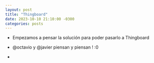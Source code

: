 ```yaml
---
layout: post
title: "Thingboard"
date: 2023-10-10 21:10:00 -0300
categories: posts
---
```

- Empezamos a pensar la solución para poder pasarlo a Thingboard
- @octavio y @javier piensan y piensan ! :0

- 
